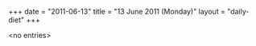 +++
date = "2011-06-13"
title = "13 June 2011 (Monday)"
layout = "daily-diet"
+++


\<no entries\>

